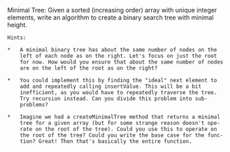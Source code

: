 Minimal Tree: Given a sorted (increasing order) array with unique
integer elements, write an algorithm to create a binary search tree
with minimal height.

    Hints:

    *   A minimal binary tree has about the same number of nodes on the
        left of each node as on the right. Let's focus on just the root
        for now. How would you ensure that about the same number of nodes
        are on the left of the root as on the right?

    *   You could implement this by finding the "ideal" next element to
        add and repeatedly calling insertValue. This will be a bit
        inefficient, as you would have to repeatedly traverse the tree.
        Try recursion instead. Can you divide this problem into sub-
        problems?

    *   Imagine we had a createMinimalTree method that returns a minimal
        tree for a given array (but for some strange reason doesn't ope-
        rate on the root of the tree). Could you use this to operate on
        the root of the tree? Could you write the base case for the func-
        tion? Great! Then that's basically the entire function.
